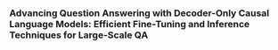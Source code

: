 ### Advancing Question Answering with Decoder-Only Causal Language Models: Efficient Fine-Tuning and Inference Techniques for Large-Scale QA
